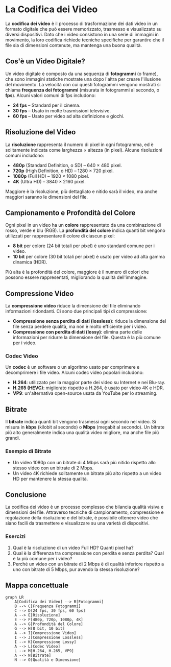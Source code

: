 # La Codifica dei Video

La **codifica dei video** è il processo di trasformazione dei dati video in un formato digitale che può essere memorizzato, trasmesso e visualizzato su diversi dispositivi. Dato che i video consistono in una serie di immagini in movimento, la loro codifica richiede tecniche specifiche per garantire che il file sia di dimensioni contenute, ma mantenga una buona qualità.

## Cos'è un Video Digitale?

Un video digitale è composto da una sequenza di **fotogrammi** (o frame), che sono immagini statiche mostrate una dopo l'altra per creare l'illusione del movimento. La velocità con cui questi fotogrammi vengono mostrati si chiama **frequenza dei fotogrammi** (misurata in fotogrammi al secondo, o **fps**). Alcuni valori comuni di fps includono:
* **24 fps** – Standard per il cinema.
* **30 fps** – Usato in molte trasmissioni televisive.
* **60 fps** – Usato per video ad alta definizione e giochi.

## Risoluzione del Video

La **risoluzione** rappresenta il numero di pixel in ogni fotogramma, ed è solitamente indicata come larghezza × altezza (in pixel). Alcune risoluzioni comuni includono:
* **480p** (Standard Definition, o SD) – 640 × 480 pixel.
* **720p** (High Definition, o HD) – 1280 × 720 pixel.
* **1080p** (Full HD) – 1920 × 1080 pixel.
* **4K** (Ultra HD) – 3840 × 2160 pixel.

Maggiore è la risoluzione, più dettagliato e nitido sarà il video, ma anche maggiori saranno le dimensioni del file.

## Campionamento e Profondità del Colore

Ogni pixel in un video ha un **colore** rappresentato da una combinazione di rosso, verde e blu (RGB). La **profondità del colore** indica quanti bit vengono utilizzati per rappresentare il colore di ciascun pixel:
* **8 bit** per colore (24 bit totali per pixel) è uno standard comune per i video.
* **10 bit** per colore (30 bit totali per pixel) è usato per video ad alta gamma dinamica (HDR).

Più alta è la profondità del colore, maggiore è il numero di colori che possono essere rappresentati, migliorando la qualità dell'immagine.

## Compressione Video

La **compressione video** riduce la dimensione del file eliminando informazioni ridondanti. Ci sono due principali tipi di compressione:
- **Compressione senza perdita di dati (lossless)**: riduce la dimensione del file senza perdere qualità, ma non è molto efficiente per i video.
- **Compressione con perdita di dati (lossy)**: elimina parte delle informazioni per ridurre la dimensione del file. Questa è la più comune per i video.

### Codec Video

Un **codec** è un software o un algoritmo usato per comprimere e decomprimere i file video. Alcuni codec video popolari includono:
- **H.264**: utilizzato per la maggior parte dei video su Internet e nei Blu-ray.
- **H.265 (HEVC)**: migliorato rispetto a H.264, è usato per video 4K e HDR.
- **VP9**: un'alternativa open-source usata da YouTube per lo streaming.

## Bitrate

Il **bitrate** indica quanti bit vengono trasmessi ogni secondo nel video. Si misura in **kbps** (kilobit al secondo) o **Mbps** (megabit al secondo). Un bitrate più alto generalmente indica una qualità video migliore, ma anche file più grandi.

### Esempio di Bitrate

- Un video 1080p con un bitrate di 4 Mbps sarà più nitido rispetto allo stesso video con un bitrate di 2 Mbps.
- Un video 4K richiede solitamente un bitrate più alto rispetto a un video HD per mantenere la stessa qualità.

## Conclusione

La codifica dei video è un processo complesso che bilancia qualità visiva e dimensioni dei file. Attraverso tecniche di campionamento, compressione e regolazione della risoluzione e del bitrate, è possibile ottenere video che siano facili da trasmettere e visualizzare su una varietà di dispositivi.

### Esercizi

1. Qual è la risoluzione di un video Full HD? Quanti pixel ha?
2. Qual è la differenza tra compressione con perdita e senza perdita? Qual è la più comune per i video?
3. Perché un video con un bitrate di 2 Mbps è di qualità inferiore rispetto a uno con bitrate di 5 Mbps, pur avendo la stessa risoluzione?

## Mappa concettuale

```mermaid
graph LR
    A[Codifica dei Video] --> B[Fotogrammi]
    B --> C[Frequenza Fotogrammi]
    C --> D[24 fps, 30 fps, 60 fps]
    A --> E[Risoluzione]
    E --> F[480p, 720p, 1080p, 4K]
    A --> G[Profondità del Colore]
    G --> H[8 bit, 10 bit]
    A --> I[Compressione Video]
    I --> J[Compressione Lossless]
    I --> K[Compressione Lossy]
    A --> L[Codec Video]
    L --> M[H.264, H.265, VP9]
    A --> N[Bitrate]
    N --> O[Qualità e Dimensione]
```
